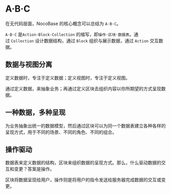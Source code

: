 # A·B·C

在无代码层面，NocoBase 的核心概念可以总结为 `A·B·C`。 

`A·B·C` 是`Action·Block·Collection` 的缩写，即`操作·区块·数据表`。通过 `Collection` 设计数据结构，通过 `Block` 组织与展示数据，通过 `Action` 交互数据。

## 数据与视图分离

定义数据时，专注于定义数据；定义视图时，专注于定义视图。

通过定义数据，来抽象业务；再通过定义区块去组织内容以你所期望的方式呈现数据。

## 一种数据，多种呈现

为业务抽象出统一的数据模型，然后通过区块可以为同一个数据表建立各种各样的呈现方式，用于不同的场景、不同的角色、不同的组合。

## 操作驱动

数据表来定义数据的结构，区块来组织数据的呈现方式。那么，什么驱动数据的交互和变更？答案是操作。

区块将数据呈现给用户，操作则是将用户的指令发送给服务器完成数据的交互或变更。
